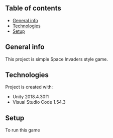 ## Table of contents
* [General info](#general-info)
* [Technologies](#technologies)
* [Setup](#setup)

## General info
This project is simple Space Invaders style game.
	
## Technologies
Project is created with:
* Unity 2018.4.30f1
* Visual Studio Code 1.54.3
	
## Setup
To run this game 

